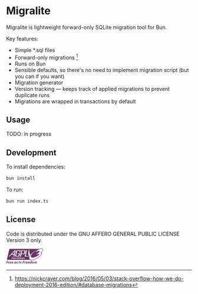# Migralite

Migralite is lightweight forward-only SQLite migration tool for Bun.

Key features:

* Simple *.sql files
* Forward-only migrations [^1]
* Runs on Bun
* Sensible defaults, so there's no need to implement migration script (but you can if you want)
* Migration generator
* Version tracking — keeps track of applied migrations to prevent duplicate runs
* Migrations are wrapped in transactions by default

[^1]: https://nickcraver.com/blog/2016/05/03/stack-overflow-how-we-do-deployment-2016-edition/#database-migrations

## Usage

TODO: in progress

## Development

To install dependencies:

```bash
bun install
```

To run:

```bash
bun run index.ts
```

## License

Code is distributed under the GNU AFFERO GENERAL PUBLIC LICENSE Version 3 only.

<img src="./AGPLv3_Logo.svg" width="100" alt="AGPLv3 Logo"/>